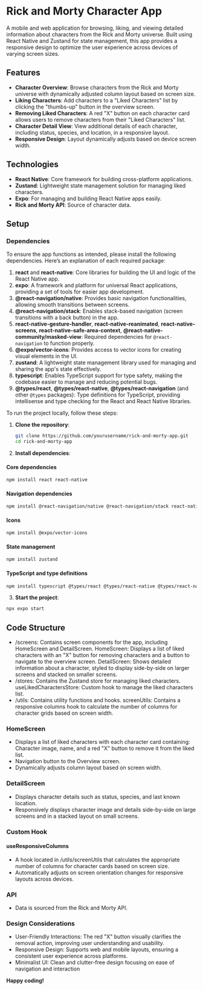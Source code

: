 # Rick and Morty Character App

A mobile and web application for browsing, liking, and viewing detailed information about characters from the Rick and Morty universe. Built using React Native and Zustand for state management, this app provides a responsive design to optimize the user experience across devices of varying screen sizes.

## Features

- **Character Overview**: Browse characters from the Rick and Morty universe with dynamically adjusted column layout based on screen size.
- **Liking Characters**: Add characters to a "Liked Characters" list by clicking the "thumbs-up" button in the overview screen.
- **Removing Liked Characters**: A red "X" button on each character card allows users to remove characters from their "Liked Characters" list.
- **Character Detail View**: View additional details of each character, including status, species, and location, in a responsive layout.
- **Responsive Design**: Layout dynamically adjusts based on device screen width.

## Technologies

- **React Native**: Core framework for building cross-platform applications.
- **Zustand**: Lightweight state management solution for managing liked characters.
- **Expo**: For managing and building React Native apps easily.
- **Rick and Morty API**: Source of character data.

## Setup

### Dependencies

To ensure the app functions as intended, please install the following dependencies. Here’s an explanation of each required package:

1. **react** and **react-native**: Core libraries for building the UI and logic of the React Native app.
2. **expo**: A framework and platform for universal React applications, providing a set of tools for easier app development.
3. **@react-navigation/native**: Provides basic navigation functionalities, allowing smooth transitions between screens.
4. **@react-navigation/stack**: Enables stack-based navigation (screen transitions with a back button) in the app.
5. **react-native-gesture-handler**, **react-native-reanimated**, **react-native-screens**, **react-native-safe-area-context**, **@react-native-community/masked-view**: Required dependencies for `@react-navigation` to function properly.
6. **@expo/vector-icons**: Provides access to vector icons for creating visual elements in the UI.
7. **zustand**: A lightweight state management library used for managing and sharing the app's state effectively.
8. **typescript**: Enables TypeScript support for type safety, making the codebase easier to manage and reducing potential bugs.
9. **@types/react**, **@types/react-native**, **@types/react-navigation** (and other `@types` packages): Type definitions for TypeScript, providing intellisense and type checking for the React and React Native libraries.


To run the project locally, follow these steps:

1. **Clone the repository**:
   ```bash
   git clone https://github.com/yourusername/rick-and-morty-app.git
   cd rick-and-morty-app
   ```
2. **Install dependencies**:
   
#### Core dependencies
````bash
npm install react react-native
````

#### Navigation dependencies
````bash
npm install @react-navigation/native @react-navigation/stack react-native-gesture-handler react-native-reanimated react-native-screens react-native-safe-area-context @react-native-community/masked-view
````

#### Icons
````bash
npm install @expo/vector-icons
````

#### State management
````bash
npm install zustand
````

#### TypeScript and type definitions
````bash
npm install typescript @types/react @types/react-native @types/react-navigation
````

3. **Start the project**:
````bash
npx expo start
````
   
## Code Structure
- /screens: Contains screen components for the app, including HomeScreen and DetailScreen.
  HomeScreen: Displays a list of liked characters with an "X" button for removing characters and a button to navigate to the overview screen.
  DetailScreen: Shows detailed information about a character, styled to display side-by-side on larger screens and stacked on smaller screens.
- /stores: Contains the Zustand store for managing liked characters.
  useLikedCharactersStore: Custom hook to manage the liked characters list.
- /utils: Contains utility functions and hooks.
  screenUtils: Contains a responsive columns hook to calculate the number of columns for character grids based on screen width.

### HomeScreen
- Displays a list of liked characters with each character card containing:
  Character image, name, and a red "X" button to remove it from the liked list.
- Navigation button to the Overview screen.
- Dynamically adjusts column layout based on screen width.

### DetailScreen
- Displays character details such as status, species, and last known location.
- Responsively displays character image and details side-by-side on large screens and in a stacked layout on small screens.

### Custom Hook
#### useResponsiveColumns
- A hook located in /utils/screenUtils that calculates the appropriate number of columns for character cards based on screen size.
- Automatically adjusts on screen orientation changes for responsive layouts across devices.

### API
- Data is sourced from the Rick and Morty API.

### Design Considerations
- User-Friendly Interactions: The red "X" button visually clarifies the removal action, improving user understanding and usability.
- Responsive Design: Supports web and mobile layouts, ensuring a consistent user experience across platforms.
- Minimalist UI: Clean and clutter-free design focusing on ease of navigation and interaction


**Happy coding!**
